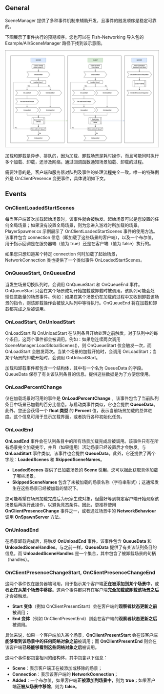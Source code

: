 ## General

SceneManager 提供了多种事件机制来辅助开发，且事件的触发顺序是稳定可靠的。

下图展示了事件执行的预期顺序。您也可以在 Fish-Networking 导入包的 Example/All/SceneManager 路径下找到该示意图。

![SceneEvent](../../Image/SceneEvent.png)

加载和卸载是异步、排队的，因为加载、卸载场景是耗时操作，而且可能同时执行多个加载、卸载，还涉及网络。通过回调函数通知场景加载、卸载的过程。

需要注意的是，客户端和服务器对队列及事件的处理流程完全一致。唯一的特殊例外是 OnClientPresence 变更事件，具体说明如下文。

## Events

### OnClientLoadedStartScenes

每当客户端首次加载起始场景时，该事件就会被触发。起始场景可以是您设置的任何全局场景；如果没有设置全局场景，则为您进入游戏时所加载的场景。PlayerSpawner.cs 示例展示了 OnClientLoadedStartScenes 事件的使用方法。该事件包含 connection 信息（即加载了这些场景的客户端），以及一个布尔值，用于指示回调是在服务器端（值为 true）还是在客户端（值为 false）执行的。

如果您只想知道某个特定 connection 何时加载了起始场景，NetworkConnection 类也提供了一个类似事件 OnLoadedStartScenes。

### OnQueueStart, OnQueueEnd

当发生场景切换队列时，会调用 OnQueueStart 和 OnQueueEnd 事件。OnQueueStart 只会在某个场景成功开始加载或卸载时被调用。该队列可能会处理任意数量的场景事件。例如：如果在某个场景仍在加载的过程中又收到卸载该场景的指令，则该卸载操作会被放入队列中等待执行。OnQueueEnd 将在加载和卸载都完成之后被调用。

### OnLoadStart, OnUnloadStart

OnLoadStart 和 OnUnloadStart 在队列条目开始处理之前触发。对于队列中的每个条目，这两个事件都会被调用。例如：如果您连续两次调用 SceneManager.LoadGlobalScenes()，则 OnQueueStart 仅会触发一次，而 OnLoadStart 会触发两次。当某个场景的加载开始时，会调用 OnLoadStart；当某个场景的卸载开始时，会调用 OnUnloadStart。

加载和卸载事件都包含一个结构体，其中有一个名为 QueueData 的字段。QueueData 保存了有关该队列条目的信息。提供这些数据是为了方便您使用。

### OnLoadPercentChange

仅在加载场景时可用的事件是 **OnLoadPercentChange** 。该事件包含了当前队列条目中场景已加载的百分比信息。与启动类事件类似，它也会提供 **QueueData**。此外，您还会获得一个 **float 类型** 的 **Percent** 值，表示当前场景加载的总体进度。这个信息可用于显示加载界面，或者执行各种初始化任务。

### OnLoadEnd

**OnLoadEnd** 事件会在队列条目中的所有场景加载完成后被调用。该事件只有在所有场景完全加载完毕，并且（如果适用）活动场景已经设置后才会触发。与 **OnLoadStart** 事件类似，该事件也会提供 **QueueData**。此外，它还提供了两个字段：**LoadedScenes** 和 **SkippedSceneNames**。  

- **LoadedScenes** 提供了已加载场景的 **Scene 引用**，您可以据此获取具体加载了哪些场景。  
- **SkippedSceneNames** 包含了未被加载的场景名称（字符串形式）；这通常发生在这些场景已经被加载的情况下。

您可能希望在场景加载完成后为玩家生成对象，但最好等到特定客户端开始观察该场景后再执行此操作，以避免竞态条件。因此，更推荐使用 **OnClientPresenceChange** 事件之一，或者通过场景中的 **NetworkBehaviour** 调用 **OnSpawnServer** 方法。

### OnUnloadEnd

在场景卸载完成后，将触发 **OnUnloadEnd** 事件。该事件包含 **QueueData** 和 **UnloadedSceneHandles**。与之前一样，**QueueData** 提供了有关该队列条目的信息。而 **UnloadedSceneHandles** 是一个集合，其中包含了被卸载场景的句柄（handles）。

### OnClientPresenceChangeStart, OnClientPresenceChangeEnd

这两个事件仅在服务器端可用，用于指示某个客户端**正在被添加到某个场景中**，或者**正在从某个场景中移除**。这两个事件都只有在客户端**完全加载或卸载该场景之后**才会被触发。

- **Start 变体**（例如 OnClientPresentStart）会在客户端的**观察者状态更新之前**被调用；
- **End 变体**（例如 OnClientPresentEnd）则会在客户端的**观察者状态更新之后**被调用。

具体来说，如果一个客户端加入某个场景，**OnClientPresentStart** 会在该客户端**能够看到该场景中的任何网络对象之前**被调用；而 **OnClientPresentEnd** 则会在该客户端**已经能够看到这些网络对象之后**被调用。

这两个事件都包含相同的结构体，其中包含以下信息：

- **Scene**：表示客户端正在被添加或移除的场景；
- **Connection**：表示该客户端的 **NetworkConnection**；
- **Added**：一个布尔值，如果客户端**正被添加到场景中**，则为 **true**；如果客户端**正被从场景中移除**，则为 **false**。
